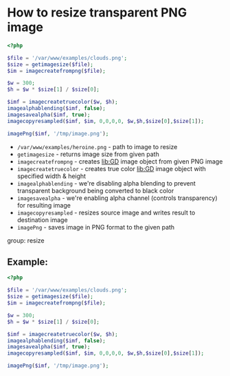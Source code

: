 # How to resize transparent PNG image

```php
<?php

$file = '/var/www/examples/clouds.png';
$size = getimagesize($file);
$im = imagecreatefrompng($file);

$w = 300;
$h = $w * $size[1] / $size[0];

$imf = imagecreatetruecolor($w, $h);
imagealphablending($imf, false);
imagesavealpha($imf, true);
imagecopyresampled($imf, $im, 0,0,0,0, $w,$h,$size[0],$size[1]);

imagePng($imf, '/tmp/image.png');
```

- `/var/www/examples/heroine.png` - path to image to resize
- `getimagesize` - returns image size from given path
- `imagecreatefrompng` - creates [lib:GD](https://onelinerhub.com/php-gd/how-to-install-gd-for-php-on-ubuntu-ubuntuversion) image object from given PNG image
- `imagecreatetruecolor` - creates true color [lib:GD](https://onelinerhub.com/php-gd/how-to-install-gd-for-php-on-ubuntu-ubuntuversion) image object with specified width & height
- `imagealphablending` - we're disabling alpha blending to prevent transparent background being converted to black color
- `imagesavealpha` - we're enabling alpha channel (controls transparency) for resulting image
- `imagecopyresampled` - resizes source image and writes result to destination image
- `imagePng` - saves image in PNG format to the given path

group: resize

## Example: 
```php
<?php

$file = '/var/www/examples/clouds.png';
$size = getimagesize($file);
$im = imagecreatefrompng($file);

$w = 300;
$h = $w * $size[1] / $size[0];

$imf = imagecreatetruecolor($w, $h);
imagealphablending($imf, false);
imagesavealpha($imf, true);
imagecopyresampled($imf, $im, 0,0,0,0, $w,$h,$size[0],$size[1]);

imagePng($imf, '/tmp/image.png');
```

